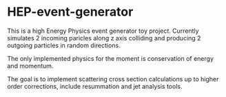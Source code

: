 # HEP-event-generator

This is a high Energy Physics event generator toy project. Currently simulates 2 incoming paricles along z axis colliding
and producing 2 outgoing particles in random directions.

The only implemented physics for the moment is conservation of energy and momentum.

The goal is to implement scattering cross section calculations up to higher order corrections, include resummation and jet analysis tools.
